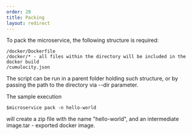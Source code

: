 ```yaml
---
order: 20
title: Packing
layout: redirect
---
```


To pack the microservice, the following structure is required:
    
    /docker/Dockerfile
    /docker/* - all files within the directory will be included in the docker build
    /cumulocity.json 

The script can be run in a parent folder holding such structure, or by passing the path to the directory via --dir parameter. 

The sample execution

    $microservice pack -n hello-world
    
will create a zip file with the name "hello-world", and an intermediate image.tar - exported docker image. 
